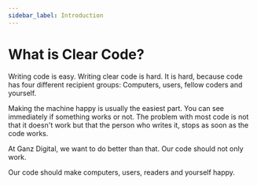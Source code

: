 ```yaml
---
sidebar_label: Introduction
---
```


# What is Clear Code?

Writing code is easy. Writing clear code is hard. It is hard, because code has four different recipient groups: Computers, users, fellow coders and yourself.

Making the machine happy is usually the easiest part. You can see immediately if something works or not. The problem with most code is not that it doesn't work but that the person who writes it, stops as soon as the code works.

At Ganz Digital, we want to do better than that. Our code should not only work.

Our code should make computers, users, readers and yourself happy.
